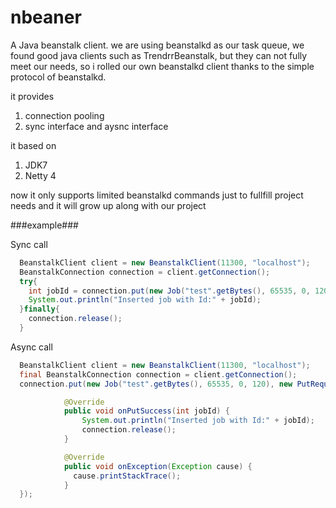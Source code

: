 nbeaner 
=======

A Java beanstalk client.
we are using beanstalkd as our task queue, we found good java clients such as TrendrrBeanstalk, but they can not fully meet our
needs, so i rolled our own beanstalkd client thanks to the simple protocol of beanstalkd. 

it provides

1.  connection pooling
2.  sync interface and aysnc interface

it based on 

1.  JDK7
2.  Netty 4

now it only supports limited beanstalkd commands just to fullfill project needs and it will grow up along with our project

###example###

Sync call
```java
  BeanstalkClient client = new BeanstalkClient(11300, "localhost");
  BeanstalkConnection connection = client.getConnection();
  try{
    int jobId = connection.put(new Job("test".getBytes(), 65535, 0, 120));
    System.out.println("Inserted job with Id:" + jobId);
  }finally{
    connection.release();
  }
```

Async call
```java
  BeanstalkClient client = new BeanstalkClient(11300, "localhost");
  final BeanstalkConnection connection = client.getConnection();
  connection.put(new Job("test".getBytes(), 65535, 0, 120), new PutRequestCallback() {

            @Override
            public void onPutSuccess(int jobId) {
                System.out.println("Inserted job with Id:" + jobId);
                connection.release();
            }

            @Override
            public void onException(Exception cause) {
              cause.printStackTrace();
            }
  });
```



